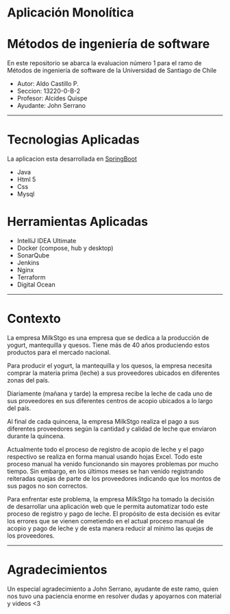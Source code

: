 # Aplicación Monolítica
# Métodos de ingeniería de software
En este repositorio se abarca la evaluacion número 1 para el ramo de Métodos de ingeniería de 
software de la Universidad de Santiago de Chile


* Autor: Aldo Castillo P.
* Seccion: 13220-0-B-2
* Profesor: Alcides Quispe
* Ayudante: John Serrano

___

# Tecnologias Aplicadas

La aplicacion esta desarrollada en [SpringBoot](https://start.spring.io)
- Java
- Html 5
- Css
- Mysql

# Herramientas Aplicadas

- IntelliJ IDEA Ultimate
- Docker (compose, hub y desktop)
- SonarQube
- Jenkins
- Nginx
- Terraform
- Digital Ocean

___

# Contexto

La empresa MilkStgo es una empresa que se dedica a la producción de yogurt, mantequilla y quesos. 
Tiene más de 40 años produciendo estos productos para el mercado nacional. 

Para producir el yogurt, la mantequilla y los quesos, la empresa necesita comprar la materia prima 
(leche) a sus proveedores ubicados en diferentes zonas del país.  

Diariamente (mañana y tarde) la empresa recibe la leche de cada uno de sus
proveedores en sus diferentes centros de acopio ubicados a lo largo del país.  

Al final de cada quincena, la empresa MilkStgo realiza el pago a sus diferentes
proveedores según la cantidad y calidad de leche que enviaron durante la quincena. 

Actualmente todo el proceso de registro de acopio de leche y el pago respectivo se
realiza en forma manual usando hojas Excel. Todo este proceso manual ha venido funcionando
sin mayores problemas por mucho tiempo. Sin embargo, en los últimos meses se han venido
registrando reiteradas quejas de parte de los proveedores indicando que los montos de sus
pagos no son correctos.  

Para enfrentar este problema, la empresa MilkStgo ha tomado la decisión de
desarrollar una aplicación web que le permita automatizar todo este proceso de registro y
pago de leche. El propósito de esta decisión es evitar los errores que se vienen cometiendo
en el actual proceso manual de acopio y pago de leche y de esta manera reducir al mínimo
las quejas de los proveedores.

___

# Agradecimientos

Un especial agradecimiento a John Serrano, ayudante de este ramo, quien nos tuvo una paciencia
enorme en resolver dudas y apoyarnos con material y videos <3

